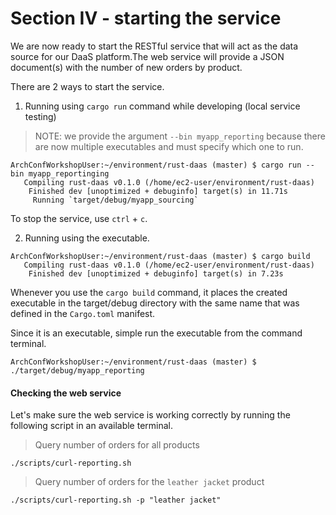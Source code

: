 # Section IV - starting the service

We are now ready to start the RESTful service that will act as the data source for our DaaS platform.The web service will provide a JSON document\(s\) with the number of new orders by product.

 There are 2 ways to start the service.

1. Running using `cargo run` command while developing \(local service testing\)

> NOTE: we provide the argument `--bin myapp_reporting` because there are now multiple executables and must specify which one to run.

```text
ArchConfWorkshopUser:~/environment/rust-daas (master) $ cargo run --bin myapp_reportinging
   Compiling rust-daas v0.1.0 (/home/ec2-user/environment/rust-daas)
    Finished dev [unoptimized + debuginfo] target(s) in 11.71s
     Running `target/debug/myapp_sourcing`
```

To stop the service, use `ctrl` + `c`.

   2. Running using the executable.

```text
ArchConfWorkshopUser:~/environment/rust-daas (master) $ cargo build
   Compiling rust-daas v0.1.0 (/home/ec2-user/environment/rust-daas)
    Finished dev [unoptimized + debuginfo] target(s) in 7.23s
```

Whenever you use the `cargo build` command, it places the created executable in the target/debug directory with the same name that was defined in the `Cargo.toml` manifest.

Since it is an executable, simple run the executable from the command terminal.

```text
ArchConfWorkshopUser:~/environment/rust-daas (master) $ ./target/debug/myapp_reporting 
```

#### Checking the web service

Let's make sure the web service is working correctly by running the following script in an available terminal.

> Query number of orders for all products

```text
./scripts/curl-reporting.sh
```

> Query number of orders for the `leather jacket` product

```text
./scripts/curl-reporting.sh -p "leather jacket"
```



